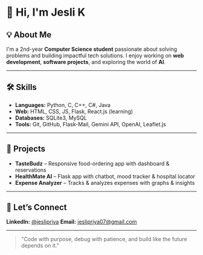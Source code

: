 # 👋 Hi, I'm Jesli K

## 💡 About Me

I'm a 2nd-year **Computer Science student** passionate about solving problems and building impactful tech solutions. I enjoy working on **web development**, **software projects**, and exploring the world of **AI**. 

---

## 🛠️ Skills

- **Languages:** Python, C, C++, C#, Java
- **Web:** HTML, CSS, JS, Flask, React.js (learning)
- **Databases:** SQLite3, MySQL
- **Tools:** Git, GitHub, Flask-Mail, Gemini API, OpenAI, Leaflet.js

---

## 🚀 Projects

* **TasteBudz** – Responsive food-ordering app with dashboard & reservations
* **HealthMate AI** – Flask app with chatbot, mood tracker & hospital locator
* **Expense Analyzer** – Tracks & analyzes expenses with graphs & insights

---

## 🤝 Let’s Connect

**LinkedIn:** [@jeslipriya](https://www.linkedin.com/in/jesli-priya-k-2205j07)
**Email:** [jeslipriya07@gmail.com](mailto:jeslipriya07@gmail.com)

---
  

> "Code with purpose, debug with patience, and build like the future depends on it."
